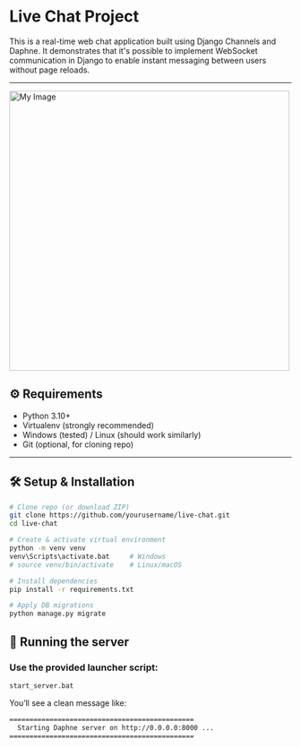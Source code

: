 # Live Chat Project

This is a real-time web chat application built using Django Channels and Daphne. It demonstrates that it's possible to implement WebSocket communication in Django to enable instant messaging between users without page reloads.

---
<img src="https://i.imgur.com/k6JdNum.png" alt="My Image" width="500" />




## ⚙️ Requirements

- Python 3.10+  
- Virtualenv (strongly recommended)  
- Windows (tested) / Linux (should work similarly)  
- Git (optional, for cloning repo)

---

## 🛠️ Setup & Installation

```bash
# Clone repo (or download ZIP)
git clone https://github.com/yourusername/live-chat.git
cd live-chat

# Create & activate virtual environment
python -m venv venv
venv\Scripts\activate.bat     # Windows
# source venv/bin/activate    # Linux/macOS

# Install dependencies
pip install -r requirements.txt

# Apply DB migrations
python manage.py migrate
```
## 🚀 Running the server

### Use the provided launcher script:

```bash
start_server.bat
```
You’ll see a clean message like:
```bash
==============================================
  Starting Daphne server on http://0.0.0.0:8000 ...
==============================================
```


